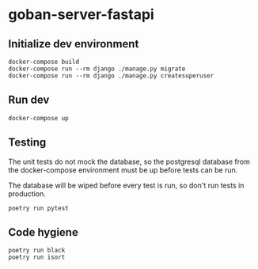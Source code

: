 # goban-server-fastapi

## Initialize dev environment
```
docker-compose build
docker-compose run --rm django ./manage.py migrate
docker-compose run --rm django ./manage.py createsuperuser
```

## Run dev
```
docker-compose up
```

## Testing
The unit tests do not mock the database, so the postgresql database from the docker-compose environment must be up before tests can be run.

The database will be wiped before every test is run, so don't run tests in production.

```
poetry run pytest
```


## Code hygiene
```
poetry run black
poetry run isort
```
